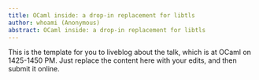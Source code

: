 ```yaml
---
title: OCaml inside: a drop-in replacement for libtls
author: whoami (Anonymous)
abstract: OCaml inside: a drop-in replacement for libtls
---
```


This is the template for you to liveblog about the talk,
which is at OCaml on 1425-1450 PM.  Just replace the content here
with your edits, and then submit it online.

